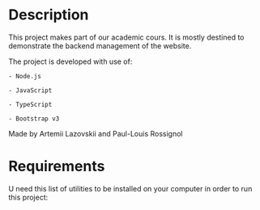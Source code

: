 # Description
This project makes part of our academic cours. It is mostly destined to demonstrate the backend management of the website.

The project is developed with use of: 
	
	- Node.js
	
	- JavaScript
	
	- TypeScript
	
	- Bootstrap v3

Made by Artemii Lazovskii and Paul-Louis Rossignol

# Requirements

U need this list of utilities to be installed on your computer in order to run this project:
